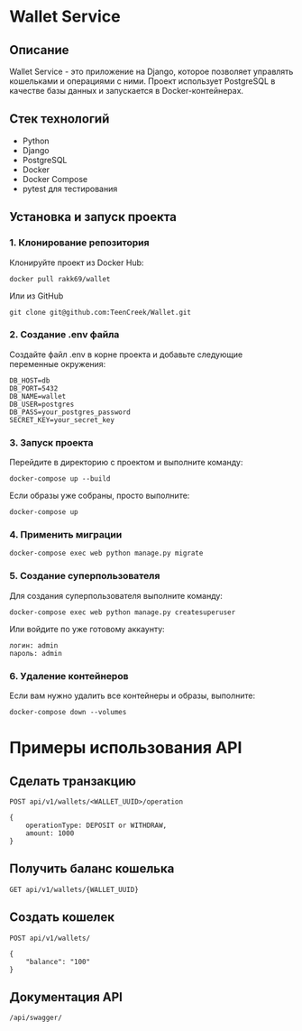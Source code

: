 # Wallet Service

## Описание

Wallet Service - это приложение на Django, которое позволяет управлять кошельками и операциями с ними. Проект использует PostgreSQL в качестве базы данных и запускается в Docker-контейнерах.

## Стек технологий

- Python
- Django
- PostgreSQL
- Docker
- Docker Compose
- pytest для тестирования

## Установка и запуск проекта

### 1. Клонирование репозитория

Клонируйте проект из Docker Hub:

```
docker pull rakk69/wallet
```

Или из GitHub

```
git clone git@github.com:TeenCreek/Wallet.git
```

### 2. Создание .env файла

Создайте файл .env в корне проекта и добавьте следующие переменные окружения:

```
DB_HOST=db
DB_PORT=5432
DB_NAME=wallet
DB_USER=postgres
DB_PASS=your_postgres_password
SECRET_KEY=your_secret_key
```

### 3. Запуск проекта

Перейдите в директорию с проектом и выполните команду:

```
docker-compose up --build
```

Если образы уже собраны, просто выполните:

```
docker-compose up
```

### 4. Применить миграции

```
docker-compose exec web python manage.py migrate
```

### 5. Создание суперпользователя

Для создания суперпользователя выполните команду:

```
docker-compose exec web python manage.py createsuperuser
```

Или войдите по уже готовому аккаунту:

```
логин: admin
пароль: admin
```

### 6. Удаление контейнеров

Если вам нужно удалить все контейнеры и образы, выполните:

```
docker-compose down --volumes
```

# Примеры использования API

## Сделать транзакцию

```
POST api/v1/wallets/<WALLET_UUID>/operation

{
    operationType: DEPOSIT or WITHDRAW,
    amount: 1000
}
```

## Получить баланс кошелька

```
GET api/v1/wallets/{WALLET_UUID}
```

## Создать кошелек

```
POST api/v1/wallets/

{
    "balance": "100"
}
```

## Документация API

```
/api/swagger/
```
